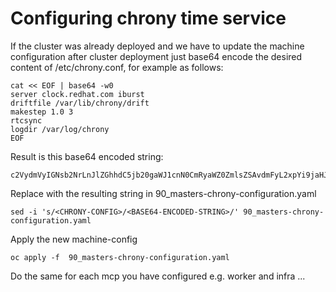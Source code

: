 # Configuring chrony time service

If the cluster was already deployed and we have to update the machine configuration after cluster deployment just base64 encode the desired content of /etc/chrony.conf, for example as follows:
```
cat << EOF | base64 -w0
server clock.redhat.com iburst
driftfile /var/lib/chrony/drift
makestep 1.0 3
rtcsync
logdir /var/log/chrony
EOF
```
Result is this base64 encoded string:
```
c2VydmVyIGNsb2NrLnJlZGhhdC5jb20gaWJ1cnN0CmRyaWZ0ZmlsZSAvdmFyL2xpYi9jaHJvbnkvZHJpZnQKbWFrZXN0ZXAgMS4wIDMKcnRjc3luYwpsb2dkaXIgL3Zhci9sb2cvY2hyb255Cg==
```

Replace <CHRONY-CONFIG> with the resulting string in 
90_masters-chrony-configuration.yaml

```
sed -i 's/<CHRONY-CONFIG>/<BASE64-ENCODED-STRING>/' 90_masters-chrony-configuration.yaml
```

Apply the new machine-config
```
oc apply -f  90_masters-chrony-configuration.yaml
```

Do the same for each mcp you have configured e.g. worker and infra ...
